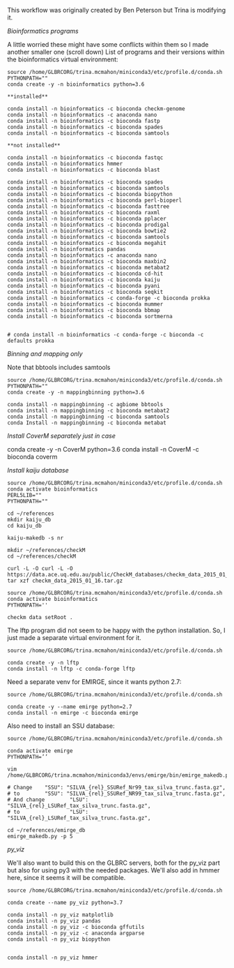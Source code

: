 
This workflow was originally created by Ben Peterson but Trina is
modifying it.

*Bioinformatics programs*

A little worried these might have some conflicts within them so I made another smaller one (scroll down)
List of programs and their versions within the bioinformatics virtual environment:

```
source /home/GLBRCORG/trina.mcmahon/miniconda3/etc/profile.d/conda.sh
PYTHONPATH=""
conda create -y -n bioinformatics python=3.6

**installed**

conda install -n bioinformatics -c bioconda checkm-genome
conda install -n bioinformatics -c anaconda nano
conda install -n bioinformatics -c bioconda fastp
conda install -n bioinformatics -c bioconda spades
conda install -n bioinformatics -c bioconda samtools

**not installed**

conda install -n bioinformatics -c bioconda fastqc
conda install -n bioinformatics hmmer
conda install -n bioinformatics -c bioconda blast

conda install -n bioinformatics -c bioconda spades
conda install -n bioinformatics -c bioconda samtools
conda install -n bioinformatics -c bioconda biopython
conda install -n bioinformatics -c bioconda perl-bioperl
conda install -n bioinformatics -c bioconda fasttree
conda install -n bioinformatics -c bioconda raxml
conda install -n bioinformatics -c bioconda pplacer
conda install -n bioinformatics -c bioconda prodigal
conda install -n bioinformatics -c bioconda bowtie2
conda install -n bioinformatics -c bioconda samtools
conda install -n bioinformatics -c bioconda megahit
conda install -n bioinformatics pandas
conda install -n bioinformatics -c anaconda nano
conda install -n bioinformatics -c bioconda maxbin2
conda install -n bioinformatics -c bioconda metabat2
conda install -n bioinformatics -c bioconda cd-hit
conda install -n bioinformatics -c bioconda kaiju
conda install -n bioinformatics -c bioconda pyani
conda install -n bioinformatics -c bioconda seqkit
conda install -n bioinformatics -c conda-forge -c bioconda prokka
conda install -n bioinformatics -c bioconda mummer
conda install -n bioinformatics -c bioconda bbmap
conda install -n bioinformatics -c bioconda sortmerna


# conda install -n bioinformatics -c conda-forge -c bioconda -c defaults prokka

```
*Binning and mapping only*

Note that bbtools includes samtools

```
source /home/GLBRCORG/trina.mcmahon/miniconda3/etc/profile.d/conda.sh
PYTHONPATH=""
conda create -y -n mappingbinning python=3.6

conda install -n mappingbinning -c agbiome bbtools
conda install -n mappingbinning -c bioconda metabat2
conda install -n mappingbinning -c bioconda samtools
conda Install -n mappingbinning -c bioconda metabat

```

*Install CoverM separately just in case*

conda create -y -n CoverM python=3.6
conda install -n CoverM -c bioconda coverm


*Install kaiju database*

```
source /home/GLBRCORG/trina.mcmahon/miniconda3/etc/profile.d/conda.sh
conda activate bioinformatics
PERL5LIB=""
PYTHONPATH=""

cd ~/references
mkdir kaiju_db
cd kaiju_db

kaiju-makedb -s nr

```


```
mkdir ~/references/checkM
cd ~/references/checkM

curl -L -O curl -L -O https://data.ace.uq.edu.au/public/CheckM_databases/checkm_data_2015_01_16.tar.gz
tar xzf checkm_data_2015_01_16.tar.gz

source /home/GLBRCORG/trina.mcmahon/miniconda3/etc/profile.d/conda.sh
conda activate bioinformatics
PYTHONPATH=''

checkm data setRoot .
```

The lftp program did not seem to be happy with the python installation.
So, I just made a separate virtual environment for it.

```
source /home/GLBRCORG/trina.mcmahon/miniconda3/etc/profile.d/conda.sh

conda create -y -n lftp
conda install -n lftp -c conda-forge lftp

```

Need a separate venv for EMIRGE, since it wants python 2.7:

```
source /home/GLBRCORG/trina.mcmahon/miniconda3/etc/profile.d/conda.sh

conda create -y --name emirge python=2.7
conda install -n emirge -c bioconda emirge
```

Also need to install an SSU database:

```
source /home/GLBRCORG/trina.mcmahon/miniconda3/etc/profile.d/conda.sh

conda activate emirge
PYTHONPATH=’’

vim /home/GLBRCORG/trina.mcmahon/miniconda3/envs/emirge/bin/emirge_makedb.py

# Change    "SSU": "SILVA_{rel}_SSURef_Nr99_tax_silva_trunc.fasta.gz",
# to        "SSU": "SILVA_{rel}_SSURef_NR99_tax_silva_trunc.fasta.gz",
# And change        "LSU": "SILVA_{rel}_LSURef_tax_silva_trunc.fasta.gz",
# to                "LSU": "SILVA_{rel}_LSURef_tax_silva_trunc.fasta.gz",

cd ~/references/emirge_db
emirge_makedb.py -p 5
```




*py_viz*

We'll also want to build this on the GLBRC servers, both for the py_viz part but also for using py3 with the needed packages.
We'll also add in hmmer here, since it seems it will be compatible.

```
source /home/GLBRCORG/trina.mcmahon/miniconda3/etc/profile.d/conda.sh

conda create --name py_viz python=3.7

conda install -n py_viz matplotlib
conda install -n py_viz pandas
conda install -n py_viz -c bioconda gffutils
conda install -n py_viz -c anaconda argparse
conda install -n py_viz biopython


conda install -n py_viz hmmer

```
